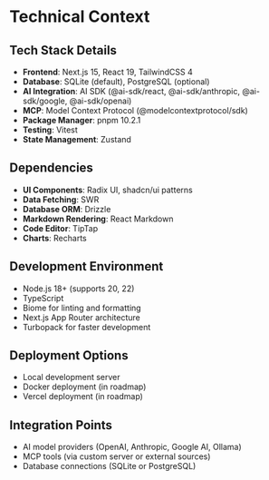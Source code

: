 # Technical Context

## Tech Stack Details
- **Frontend**: Next.js 15, React 19, TailwindCSS 4
- **Database**: SQLite (default), PostgreSQL (optional)
- **AI Integration**: AI SDK (@ai-sdk/react, @ai-sdk/anthropic, @ai-sdk/google, @ai-sdk/openai)
- **MCP**: Model Context Protocol (@modelcontextprotocol/sdk)
- **Package Manager**: pnpm 10.2.1
- **Testing**: Vitest
- **State Management**: Zustand

## Dependencies
- **UI Components**: Radix UI, shadcn/ui patterns
- **Data Fetching**: SWR
- **Database ORM**: Drizzle
- **Markdown Rendering**: React Markdown
- **Code Editor**: TipTap
- **Charts**: Recharts

## Development Environment
- Node.js 18+ (supports 20, 22)
- TypeScript
- Biome for linting and formatting
- Next.js App Router architecture
- Turbopack for faster development

## Deployment Options
- Local development server
- Docker deployment (in roadmap)
- Vercel deployment (in roadmap)

## Integration Points
- AI model providers (OpenAI, Anthropic, Google AI, Ollama)
- MCP tools (via custom server or external sources)
- Database connections (SQLite or PostgreSQL)
